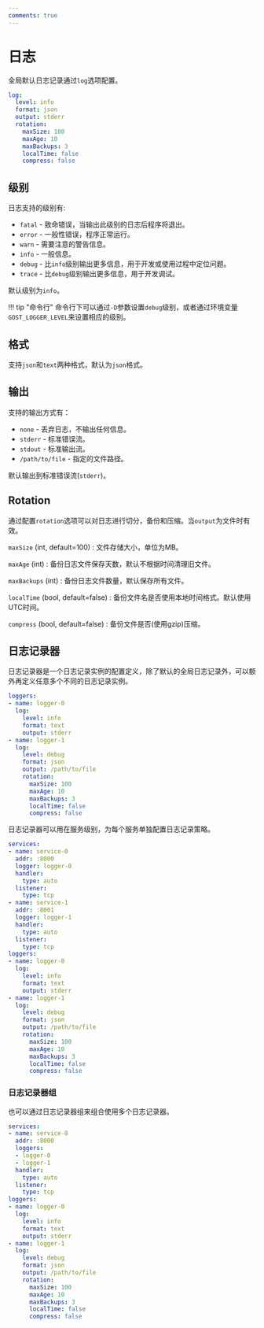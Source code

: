 ```yaml
---
comments: true
---
```


# 日志

全局默认日志记录通过`log`选项配置。

```yaml
log:
  level: info
  format: json
  output: stderr
  rotation:
    maxSize: 100
    maxAge: 10
    maxBackups: 3
    localTime: false
    compress: false
```

## 级别

日志支持的级别有:

* `fatal` - 致命错误，当输出此级别的日志后程序将退出。
* `error` - 一般性错误，程序正常运行。
* `warn` - 需要注意的警告信息。
* `info` - 一般信息。
* `debug` - 比`info`级别输出更多信息，用于开发或使用过程中定位问题。
* `trace` - 比`debug`级别输出更多信息，用于开发调试。

默认级别为`info`。

!!! tip "命令行"
    命令行下可以通过`-D`参数设置`debug`级别，或者通过环境变量`GOST_LOGGER_LEVEL`来设置相应的级别。

## 格式

支持`json`和`text`两种格式，默认为`json`格式。

## 输出

支持的输出方式有：

* `none` - 丢弃日志，不输出任何信息。
* `stderr` - 标准错误流。
* `stdout` - 标准输出流。
* `/path/to/file` - 指定的文件路径。

默认输出到标准错误流(`stderr`)。

## Rotation

通过配置`rotation`选项可以对日志进行切分，备份和压缩。当`output`为文件时有效。

`maxSize` (int, default=100)
:    文件存储大小，单位为MB。

`maxAge` (int)
:    备份日志文件保存天数，默认不根据时间清理旧文件。

`maxBackups` (int)
:    备份日志文件数量，默认保存所有文件。

`localTime` (bool, default=false)
:    备份文件名是否使用本地时间格式。默认使用UTC时间。

`compress` (bool, default=false)
:    备份文件是否(使用gzip)压缩。

## 日志记录器

日志记录器是一个日志记录实例的配置定义，除了默认的全局日志记录外，可以额外再定义任意多个不同的日志记录实例。

```yaml
loggers:
- name: logger-0
  log:
    level: info
    format: text
    output: stderr
- name: logger-1
  log:
    level: debug
    format: json
    output: /path/to/file
    rotation:
      maxSize: 100
      maxAge: 10
      maxBackups: 3
      localTime: false
      compress: false
```

日志记录器可以用在服务级别，为每个服务单独配置日志记录策略。

```yaml hl_lines="4 11"
services:
- name: service-0
  addr: :8000
  logger: logger-0
  handler:
    type: auto
  listener:
    type: tcp
- name: service-1
  addr: :8001
  logger: logger-1
  handler:
    type: auto
  listener:
    type: tcp
loggers:
- name: logger-0
  log:
    level: info
    format: text
    output: stderr
- name: logger-1
  log:
    level: debug
    format: json
    output: /path/to/file
    rotation:
      maxSize: 100
      maxAge: 10
      maxBackups: 3
      localTime: false
      compress: false
```

### 日志记录器组

也可以通过日志记录器组来组合使用多个日志记录器。

```yaml hl_lines="4-6"
services:
- name: service-0
  addr: :8000
  loggers:
  - logger-0
  - logger-1
  handler:
    type: auto
  listener:
    type: tcp
loggers:
- name: logger-0
  log:
    level: info
    format: text
    output: stderr
- name: logger-1
  log:
    level: debug
    format: json
    output: /path/to/file
    rotation:
      maxSize: 100
      maxAge: 10
      maxBackups: 3
      localTime: false
      compress: false
```
